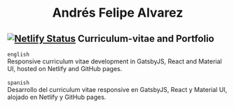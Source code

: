 <h1 align="center">
  Andrés Felipe Alvarez
</h1>

## [![Netlify Status](https://api.netlify.com/api/v1/badges/f06c7a17-2451-490b-9a8f-680d7e7bda0d/deploy-status)](https://app.netlify.com/sites/andresfelipe/deploys) Curriculum-vitae and Portfolio 

`english`<br/>
Responsive curriculum vitae development in GatsbyJS, React and Material UI, hosted on Netlify and GitHub pages.
<br/><br/>
`spanish`<br/>
Desarrollo del curriculum vitae responsive en GatsbyJS, React y Material UI, alojado en Netlify y GitHub pages.
